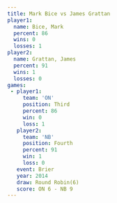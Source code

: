 ```yaml
---
title: Mark Bice vs James Grattan
player1:              
  name: Bice, Mark    
  percent: 86         
  wins: 0             
  losses: 1           
player2:              
  name: Grattan, James
  percent: 91         
  wins: 1             
  losses: 0           
games:
 - player1:         
     team: 'ON'     
     position: Third
     percent: 86    
     win: 0         
     loss: 1        
   player2:          
     team: 'NB'      
     position: Fourth
     percent: 91     
     win: 1          
     loss: 0         
   event: Brier        
   year: 2014          
   draw: Round Robin(6)
   score: ON 6 - NB 9  
---
```

